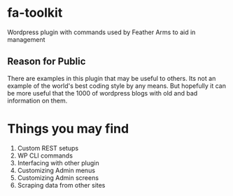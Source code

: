 # fa-toolkit
Wordpress plugin with commands used by Feather Arms to aid in management

## Reason for Public
There are examples in this plugin that may be useful to others.  Its not an example of the world's best coding style by any means. But hopefully it can be more useful that the 1000 of wordpress blogs with old and bad information on them.

# Things you may find

1. Custom REST setups
2. WP CLI commands
3. Interfacing with other plugin
4. Customizing Admin menus
5. Customizing Admin screens
6. Scraping data from other sites